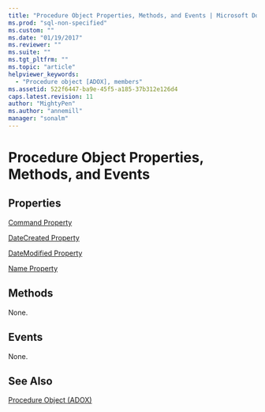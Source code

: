 ```yaml
---
title: "Procedure Object Properties, Methods, and Events | Microsoft Docs"
ms.prod: "sql-non-specified"
ms.custom: ""
ms.date: "01/19/2017"
ms.reviewer: ""
ms.suite: ""
ms.tgt_pltfrm: ""
ms.topic: "article"
helpviewer_keywords: 
  - "Procedure object [ADOX], members"
ms.assetid: 522f6447-ba9e-45f5-a185-37b312e126d4
caps.latest.revision: 11
author: "MightyPen"
ms.author: "annemill"
manager: "sonalm"
---
```

# Procedure Object Properties, Methods, and Events
## Properties  
 [Command Property](../../../ado/reference/adox-api/command-property-adox.md)  
  
 [DateCreated Property](../../../ado/reference/adox-api/datecreated-property-adox.md)  
  
 [DateModified Property](../../../ado/reference/adox-api/datemodified-property-adox.md)  
  
 [Name Property](../../../ado/reference/adox-api/name-property-adox.md)  
  
## Methods  
 None.  
  
## Events  
 None.  
  
## See Also  
 [Procedure Object (ADOX)](../../../ado/reference/adox-api/procedure-object-adox.md)